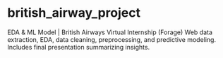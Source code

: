 # british_airway_project
EDA &amp; ML Model | British Airways Virtual Internship (Forage) Web data extraction, EDA, data cleaning, preprocessing, and predictive modeling. Includes final presentation summarizing insights.
